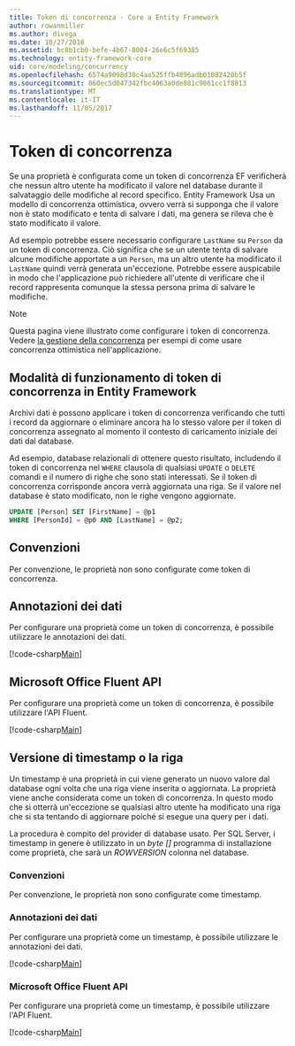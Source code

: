 ```yaml
---
title: Token di concorrenza - Core a Entity Framework
author: rowanmiller
ms.author: divega
ms.date: 10/27/2016
ms.assetid: bc8b1cb0-befe-4b67-8004-26e6c5f69385
ms.technology: entity-framework-core
uid: core/modeling/concurrency
ms.openlocfilehash: 6574a9098d38c4aa525ffb4896adb01082420b5f
ms.sourcegitcommit: 860ec5d047342fbc4063a0de881c9861cc1f8813
ms.translationtype: MT
ms.contentlocale: it-IT
ms.lasthandoff: 11/05/2017
---
```

# <a name="concurrency-tokens"></a>Token di concorrenza

Se una proprietà è configurata come un token di concorrenza EF verificherà che nessun altro utente ha modificato il valore nel database durante il salvataggio delle modifiche al record specifico. Entity Framework Usa un modello di concorrenza ottimistica, ovvero verrà si supponga che il valore non è stato modificato e tenta di salvare i dati, ma genera se rileva che è stato modificato il valore.

Ad esempio potrebbe essere necessario configurare `LastName` su `Person` da un token di concorrenza. Ciò significa che se un utente tenta di salvare alcune modifiche apportate a un `Person`, ma un altro utente ha modificato il `LastName` quindi verrà generata un'eccezione. Potrebbe essere auspicabile in modo che l'applicazione può richiedere all'utente di verificare che il record rappresenta comunque la stessa persona prima di salvare le modifiche.

> [!NOTE]
> Questa pagina viene illustrato come configurare i token di concorrenza. Vedere [la gestione della concorrenza](../saving/concurrency.md) per esempi di come usare concorrenza ottimistica nell'applicazione.

## <a name="how-concurrency-tokens-work-in-ef"></a>Modalità di funzionamento di token di concorrenza in Entity Framework

Archivi dati è possono applicare i token di concorrenza verificando che tutti i record da aggiornare o eliminare ancora ha lo stesso valore per il token di concorrenza assegnato al momento il contesto di caricamento iniziale dei dati dal database.

Ad esempio, database relazionali di ottenere questo risultato, includendo il token di concorrenza nel `WHERE` clausola di qualsiasi `UPDATE` o `DELETE` comandi e il numero di righe che sono stati interessati. Se il token di concorrenza corrisponde ancora verrà aggiornata una riga. Se il valore nel database è stato modificato, non le righe vengono aggiornate.

```sql
UPDATE [Person] SET [FirstName] = @p1
WHERE [PersonId] = @p0 AND [LastName] = @p2;
```

## <a name="conventions"></a>Convenzioni

Per convenzione, le proprietà non sono configurate come token di concorrenza.

## <a name="data-annotations"></a>Annotazioni dei dati

Per configurare una proprietà come un token di concorrenza, è possibile utilizzare le annotazioni dei dati.

[!code-csharp[Main](../../../samples/core/Modeling/DataAnnotations/Samples/Concurrency.cs#ConfigureConcurrencyAnnotations)]

## <a name="fluent-api"></a>Microsoft Office Fluent API

Per configurare una proprietà come un token di concorrenza, è possibile utilizzare l'API Fluent.

[!code-csharp[Main](../../../samples/core/Modeling/FluentAPI/Samples/Concurrency.cs#ConfigureConcurrencyFluent)]

## <a name="timestamprow-version"></a>Versione di timestamp o la riga

Un timestamp è una proprietà in cui viene generato un nuovo valore dal database ogni volta che una riga viene inserita o aggiornata. La proprietà viene anche considerata come un token di concorrenza. In questo modo che si otterrà un'eccezione se qualsiasi altro utente ha modificato una riga che si sta tentando di aggiornare poiché si esegue una query per i dati.

La procedura è compito del provider di database usato. Per SQL Server, i timestamp in genere è utilizzato in un *byte []* programma di installazione come proprietà, che sarà un *ROWVERSION* colonna nel database.

### <a name="conventions"></a>Convenzioni

Per convenzione, le proprietà non sono configurate come timestamp.

### <a name="data-annotations"></a>Annotazioni dei dati

Per configurare una proprietà come un timestamp, è possibile utilizzare le annotazioni dei dati.

[!code-csharp[Main](../../../samples/core/Modeling/DataAnnotations/Samples/Timestamp.cs#ConfigureTimestampAnnotations)]

### <a name="fluent-api"></a>Microsoft Office Fluent API

Per configurare una proprietà come un timestamp, è possibile utilizzare l'API Fluent.

[!code-csharp[Main](../../../samples/core/Modeling/FluentAPI/Samples/Timestamp.cs#ConfigureTimestampFluent)]
